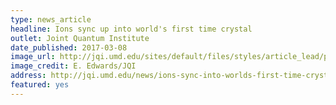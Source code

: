 ```yaml
---
type: news_article
headline: Ions sync up into world's first time crystal
outlet: Joint Quantum Institute
date_published: 2017-03-08
image_url: http://jqi.umd.edu/sites/default/files/styles/article_lead/public/images/time_crystals_gallery.jpg?itok=IWpLkusj
image_credit: E. Edwards/JQI
address: http://jqi.umd.edu/news/ions-sync-into-worlds-first-time-crystal
featured: yes
---
```

